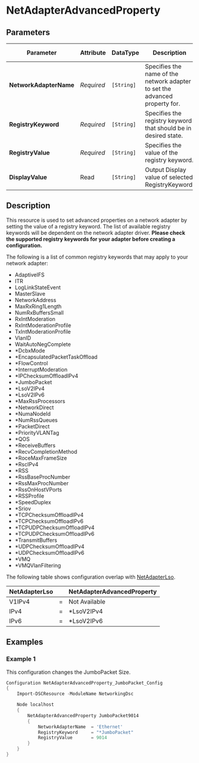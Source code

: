 # NetAdapterAdvancedProperty

## Parameters

| Parameter              | Attribute  | DataType   | Description                                                                 | Allowed Values |
| ---------------------- | ---------- | ---------- | --------------------------------------------------------------------------- | -------------- |
| **NetworkAdapterName** | *Required* | `[String]` | Specifies the name of the network adapter to set the advanced property for. |                |
| **RegistryKeyword**    | *Required* | `[String]` | Specifies the registry keyword that should be in desired state.             |                |
| **RegistryValue**      | *Required* | `[String]` | Specifies the value of the registry keyword.                                |                |
| **DisplayValue**       | Read       | `[String]` | Output Display value of selected RegistryKeyword.                           |                |

## Description

This resource is used to set advanced properties on a network adapter
by setting the value of a registry keyword.
The list of available registry keywords will be dependent on the network
adapter driver.
**Please check the supported registry keywords for your adapter before
creating a configuration.**

The following is a list of common registry keywords that may apply to
your network adapter:

- AdaptiveIFS
- ITR
- LogLinkStateEvent
- MasterSlave
- NetworkAddress
- MaxRxRing1Length
- NumRxBuffersSmall
- RxIntModeration
- RxIntModerationProfile
- TxIntModerationProfile
- VlanID
- WaitAutoNegComplete
- *DcbxMode
- *EncapsulatedPacketTaskOffload
- *FlowControl
- *InterruptModeration
- *IPChecksumOffloadIPv4
- *JumboPacket
- *LsoV2IPv4
- *LsoV2IPv6
- *MaxRssProcessors
- *NetworkDirect
- *NumaNodeId
- *NumRssQueues
- *PacketDirect
- *PriorityVLANTag
- *QOS
- *ReceiveBuffers
- *RecvCompletionMethod
- *RoceMaxFrameSize
- *RscIPv4
- *RSS
- *RssBaseProcNumber
- *RssMaxProcNumber
- *RssOnHostVPorts
- *RSSProfile
- *SpeedDuplex
- *Sriov
- *TCPChecksumOffloadIPv4
- *TCPChecksumOffloadIPv6
- *TCPUDPChecksumOffloadIPv4
- *TCPUDPChecksumOffloadIPv6
- *TransmitBuffers
- *UDPChecksumOffloadIPv4
- *UDPChecksumOffloadIPv6
- *VMQ
- *VMQVlanFiltering

The following table shows configuration overlap with [NetAdapterLso](https://github.com/dsccommunity/NetworkingDsc/wiki/NetAdapterLso).

| NetAdapterLso |     | NetAdapterAdvancedProperty |
| ------------- | --- | -------------------------- |
| V1IPv4        | =   | Not Available              |
| IPv4          | =   | *LsoV2IPv4                 |
| IPv6          | =   | *LsoV2IPv6                 |

## Examples

### Example 1

This configuration changes the JumboPacket Size.

```powershell
Configuration NetAdapterAdvancedProperty_JumboPacket_Config
{
    Import-DSCResource -ModuleName NetworkingDsc

    Node localhost
    {
        NetAdapterAdvancedProperty JumboPacket9014
        {
            NetworkAdapterName  = 'Ethernet'
            RegistryKeyword     = "*JumboPacket"
            RegistryValue       = 9014
        }
    }
}
```


